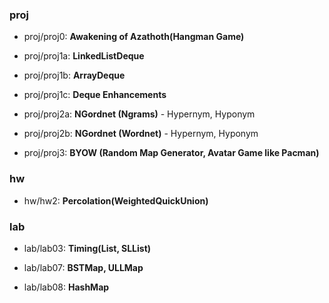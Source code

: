<h3 align="left">proj</h3>

- proj/proj0: **Awakening of Azathoth(Hangman Game)**

- proj/proj1a: **LinkedListDeque**

- proj/proj1b: **ArrayDeque**

- proj/proj1c: **Deque Enhancements**

- proj/proj2a: **NGordnet (Ngrams)** - Hypernym, Hyponym

- proj/proj2b: **NGordnet (Wordnet)** - Hypernym, Hyponym

- proj/proj3: **BYOW (Random Map Generator, Avatar Game like Pacman)**

<h3 align="left">hw</h3>

- hw/hw2: **Percolation(WeightedQuickUnion)**

<h3 align="left">lab</h3>

- lab/lab03: **Timing(List, SLList)**

- lab/lab07: **BSTMap, ULLMap**

- lab/lab08: **HashMap**
